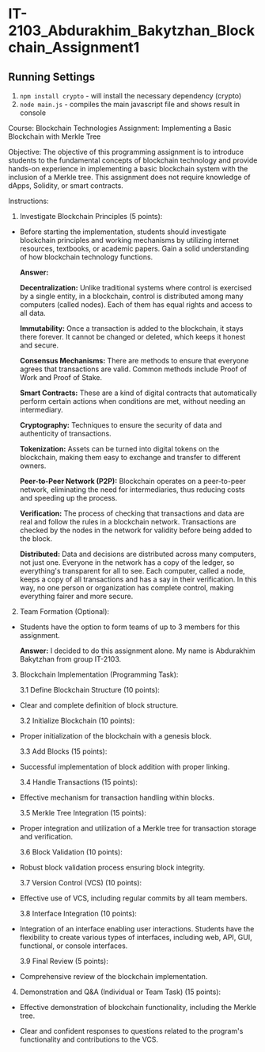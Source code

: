 # IT-2103_Abdurakhim_Bakytzhan_Blockchain_Assignment1

## Running Settings

1. `npm install crypto` - will install the necessary dependency (crypto)
2. `node main.js` - compiles the main javascript file and shows result in console

Course: Blockchain Technologies Assignment: Implementing a Basic Blockchain with Merkle Tree

Objective: The objective of this programming assignment is to introduce students to the fundamental concepts of blockchain technology and provide hands-on experience in implementing a basic blockchain system with the inclusion of a Merkle tree. This assignment does not require knowledge of dApps, Solidity, or smart contracts.

Instructions:

1. Investigate Blockchain Principles (5 points):

- Before starting the implementation, students should investigate blockchain
  principles and working mechanisms by utilizing internet resources,
  textbooks, or academic papers. Gain a solid understanding of how
  blockchain technology functions.

  **Answer:**

  **Decentralization:** Unlike traditional systems where control is exercised by a single entity, in a blockchain, control is distributed among many computers (called nodes). Each of them has equal rights and access to all data.

  **Immutability:** Once a transaction is added to the blockchain, it stays there forever. It cannot be changed or deleted, which keeps it honest and secure.

  **Consensus Mechanisms:** There are methods to ensure that everyone agrees that transactions are valid. Common methods include Proof of Work and Proof of Stake.

  **Smart Contracts:** These are a kind of digital contracts that automatically perform certain actions when conditions are met, without needing an intermediary.

  **Cryptography:** Techniques to ensure the security of data and authenticity of transactions.

  **Tokenization:** Assets can be turned into digital tokens on the blockchain, making them easy to exchange and transfer to different owners.

  **Peer-to-Peer Network (P2P):** Blockchain operates on a peer-to-peer network, eliminating the need for intermediaries, thus reducing costs and speeding up the process.

  **Verification:** The process of checking that transactions and data are real and follow the rules in a blockchain network. Transactions are checked by the nodes in the network for validity before being added to the block.

  **Distributed:** Data and decisions are distributed across many computers, not just one. Everyone in the network has a copy of the ledger, so everything's transparent for all to see. Each computer, called a node, keeps a copy of all transactions and has a say in their verification. In this way, no one person or organization has complete control, making everything fairer and more secure.

2. Team Formation (Optional):

- Students have the option to form teams of up to 3 members for this
  assignment.

  **Answer:** I decided to do this assignment alone. My name is Abdurakhim Bakytzhan from group IT-2103.

3. Blockchain Implementation (Programming Task):

   3.1 Define Blockchain Structure (10 points):

- Clear and complete definition of block structure.

  3.2 Initialize Blockchain (10 points):

* Proper initialization of the blockchain with a genesis block.

  3.3 Add Blocks (15 points):

* Successful implementation of block addition with proper linking.

  3.4 Handle Transactions (15 points):

- Effective mechanism for transaction handling within blocks.

  3.5 Merkle Tree Integration (15 points):

* Proper integration and utilization of a Merkle tree for transaction storage and
  verification.

  3.6 Block Validation (10 points):

- Robust block validation process ensuring block integrity.

  3.7 Version Control (VCS) (10 points):

* Effective use of VCS, including regular commits by all team members.

  3.8 Interface Integration (10 points):

- Integration of an interface enabling user interactions. Students have the
  flexibility to create various types of interfaces, including web, API, GUI,
  functional, or console interfaces.

  3.9 Final Review (5 points):

* Comprehensive review of the blockchain implementation.

4. Demonstration and Q&A (Individual or Team Task) (15 points):

- Effective demonstration of blockchain functionality, including the Merkle
  tree.

* Clear and confident responses to questions related to the program's
  functionality and contributions to the VCS.
